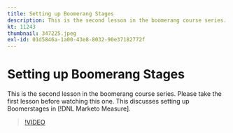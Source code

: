 ```yaml
---
title: Setting up Boomerang Stages
description: This is the second lesson in the boomerang course series.  Please take the first lesson before watching this one. This discusses setting up Boomerstages in [!DNL Marketo Measure].
kt: 11243
thumbnail: 347225.jpeg
exl-id: 01d5846a-1a00-43e8-8032-90e37182772f
---
```

# Setting up Boomerang Stages

This is the second lesson in the boomerang course series.  Please take the first lesson before watching this one. This discusses setting up Boomerstages in [!DNL Marketo Measure].

>[!VIDEO](https://video.tv.adobe.com/v/347225/?quality=12&learn=on)
